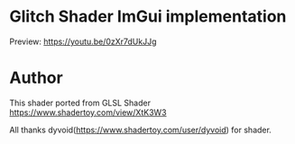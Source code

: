 # Glitch Shader ImGui implementation
Preview: https://youtu.be/0zXr7dUkJJg

# Author
This shader ported from GLSL Shader
https://www.shadertoy.com/view/XtK3W3

All thanks dyvoid(https://www.shadertoy.com/user/dyvoid) for shader.

